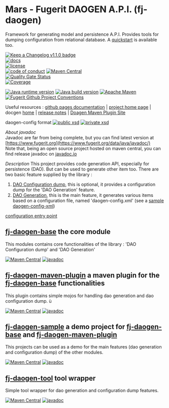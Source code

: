 # Mars - Fugerit DAOGEN A.P.I. (fj-daogen)  

Framework for generating model and persistence A.P.I.
Provides tools for dumping configuration from relational database.
A [quickstart](https://github.com/fugerit-org/fj-daogen-quickstart) is available too.

[![Keep a Changelog v1.1.0 badge](https://img.shields.io/badge/changelog-Keep%20a%20Changelog%20v1.1.0-%23E05735)](https://github.com/fugerit-org/fj-daogen/blob/main/CHANGELOG.md)  
[![docs](https://img.shields.io/badge/docs-mars-cyan.svg)](src/docs/index.md)  
[![license](https://img.shields.io/badge/License-Apache%20License%202.0-teal.svg)](https://opensource.org/licenses/Apache-2.0)  
[![code of conduct](https://img.shields.io/badge/Conduct-Contributor%20Covenant%202.1-purple.svg)](https://github.com/fugerit-org/fj-universe/blob/main/CODE_OF_CONDUCT.md)
[![Maven Central](https://img.shields.io/maven-central/v/org.fugerit.java/fj-daogen-base.svg)](https://mvnrepository.com/artifact/org.fugerit.java/fj-daogen-base)  
[![Quality Gate Status](https://sonarcloud.io/api/project_badges/measure?project=fugerit-org_fj-daogen&metric=alert_status)](https://sonarcloud.io/summary/new_code?id=fugerit-org_fj-daogen)  
[![Coverage](https://sonarcloud.io/api/project_badges/measure?project=fugerit-org_fj-daogen&metric=coverage)](https://sonarcloud.io/summary/new_code?id=fugerit-org_fj-daogen) 

[![Java runtime version](https://img.shields.io/badge/run%20on-java%208+-%23113366.svg?style=for-the-badge&logo=openjdk&logoColor=white)](https://universe.fugerit.org/src/docs/versions/java11.html)
[![Java build version](https://img.shields.io/badge/build%20on-java%2011+-%23ED8B00.svg?style=for-the-badge&logo=openjdk&logoColor=white)](https://universe.fugerit.org/src/docs/versions/java11.html)
[![Apache Maven](https://img.shields.io/badge/Apache%20Maven-3.9.0+-C71A36?style=for-the-badge&logo=Apache%20Maven&logoColor=white)](https://universe.fugerit.org/src/docs/versions/maven3_9.html)
[![Fugerit Github Project Conventions](https://img.shields.io/badge/Fugerit%20Org-Project%20Conventions-1A36C7?style=for-the-badge&logo=Onlinect%20Playground&logoColor=white)](https://universe.fugerit.org/src/docs/conventions/index.html)

Useful resources : [github pages documentation](https://marsdocs.fugerit.org/) | [project home page](https://www.fugerit.org/perm/mars) | docgen [home](https://www.fugerit.org/data/java/doc/mars/index.html) | [release notes](https://www.fugerit.org/data/java/doc/mars/release-notes.html) | [Doagen Maven Plugin Site](https://docs.fugerit.org/data/java/site/fj-daogen-maven-plugin/generate-mojo.html)

daogen-config format [![public xsd](https://img.shields.io/badge/public%20xsd-daogen%201.0-purple.svg)](https://www.fugerit.org/data/java/doc/xsd/daogen-config-1-0.xsd) [![private xsd](https://img.shields.io/badge/private%20xsd-daogen%201.0-purple.svg)](fj-daogen-base/src/main/resources/config/daogen-config-1-0.xsd)

*About javadoc*  
Javadoc are far from being complete, but you can find latest version at [https://www.fugerit.org](https://www.fugerit.org/data/java/javadoc/)  
Note that, being an open source project hosted on maven central, you can find release javadoc on [javadoc.io](https://javadoc.io/doc/org.fugerit.java/fj-daogen-base/)

*Description*
This project provides code generation API, especially for persistence (DAO). But can be used to generate other item too.
There are two basic feature supplied by the library : 
1. [DAO Configuration dump](src/docs/dao_dump.md), this is optional, it provides a configuration dump for the 'DAO Generation' feature.
2. [DAO Generation](src/docs/dao_gen.md), this is the main feature, it generates various items based on a configuration file, named 'daogen-config.xml' (see a [sample daogen-config-xml](fj-daogen-sample/src/main/daogen/fugerit-sample-daogen-config.xml))

[configuration entry point](https://marsdocs.fugerit.org/src/docs/config/config.html)

## [fj-daogen-base](fj-daogen-base/README.md) the core module
This modules contains core functionalities of the library : 'DAO Configuration dump' and 'DAO Generation'

[![Maven Central](https://img.shields.io/maven-central/v/org.fugerit.java/fj-daogen-base.svg)](https://mvnrepository.com/artifact/org.fugerit.java/fj-daogen-base)
[![javadoc](https://javadoc.io/badge2/org.fugerit.java/fj-daogen-base/javadoc.svg)](https://javadoc.io/doc/org.fugerit.java/fj-daogen-base)

## [fj-daogen-maven-plugin](fj-daogen-maven-plugin/README.md) a maven plugin for the [fj-daogen-base](fj-daogen-base/README.md) functionalities
This plugin contains simple mojos for handling dao generation and dao configuration dump. ù

[![Maven Central](https://img.shields.io/maven-central/v/org.fugerit.java/fj-daogen-maven-plugin.svg)](https://mvnrepository.com/artifact/org.fugerit.java/fj-daogen-maven-plugin)
[![javadoc](https://javadoc.io/badge2/org.fugerit.java/fj-daogen-maven-plugin/javadoc.svg)](https://javadoc.io/doc/org.fugerit.java/fj-daogen-maven-plugin)

## [fj-daogen-sample](fj-daogen-sample/README.md) a demo project for [fj-daogen-base](fj-daogen-base/README.md) and [fj-daogen-maven-plugin](fj-daogen-maven-plugin/README.md)
This projects can be used as a demo for the main features (dao generation and configuration dump) of the other modules. 

[![Maven Central](https://img.shields.io/maven-central/v/org.fugerit.java/fj-daogen-sample.svg)](https://mvnrepository.com/artifact/org.fugerit.java/fj-daogen-sample)
[![javadoc](https://javadoc.io/badge2/org.fugerit.java/fj-daogen-sample/javadoc.svg)](https://javadoc.io/doc/org.fugerit.java/fj-daogen-sample)

## [fj-daogen-tool](fj-daogen-tool/README.md) tool wrapper
Simple tool wrapper for dao generation and configuration dump features. 

[![Maven Central](https://img.shields.io/maven-central/v/org.fugerit.java/fj-daogen-tool.svg)](https://mvnrepository.com/artifact/org.fugerit.java/fj-daogen-tool)
[![javadoc](https://javadoc.io/badge2/org.fugerit.java/fj-daogen-tool/javadoc.svg)](https://javadoc.io/doc/org.fugerit.java/fj-daogen-tool)